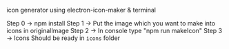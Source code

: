 icon generator using electron-icon-maker & terminal

Step 0 -> npm install
Step 1 -> Put the image which you want to make into icons in originalImage
Step 2 -> In console type "npm run makeIcon"
Step 3 -> Icons Should be ready in `icons` folder
